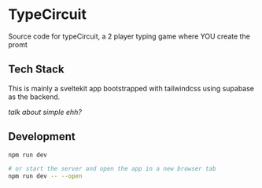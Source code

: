 # TypeCircuit

Source code for typeCircuit, a 2 player typing game where YOU create the promt

## Tech Stack

This is mainly a sveltekit app bootstrapped with tailwindcss using supabase as the backend.

*talk about simple ehh?*
## Development

```bash
npm run dev

# or start the server and open the app in a new browser tab
npm run dev -- --open
```

